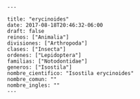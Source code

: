
      ---

      title: "erycinoides"
      date: 2017-08-18T20:46:32-06:00
      draft: false
      reinos: ["Animalia"]
      divisiones: ["Arthropoda"]
      clases: ["Insecta"]
      ordenes: ["Lepidoptera"]
      familias: ["Notodontidae"]
      generos: ["Isostila"]
      nombre_cientifico: "Isostila erycinoides"
      nombre_comun: ""
      nombre_ingles: ""
      ---

      